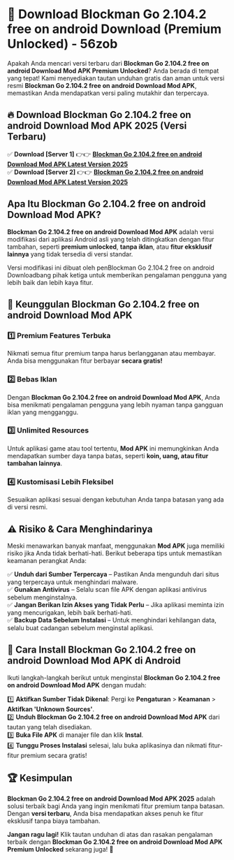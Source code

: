 # 🎯 Download Blockman Go 2.104.2 free on android Download (Premium Unlocked) -  56zob

Apakah Anda mencari versi terbaru dari **Blockman Go 2.104.2 free on android Download Mod APK Premium Unlocked**? Anda berada di tempat yang tepat! Kami menyediakan tautan unduhan gratis dan aman untuk versi resmi **Blockman Go 2.104.2 free on android Download Mod APK**, memastikan Anda mendapatkan versi paling mutakhir dan terpercaya.

## 🔥 Download Blockman Go 2.104.2 free on android Download Mod APK 2025 (Versi Terbaru)

✅ **Download [Server 1]** 👉👉 [**Blockman Go 2.104.2 free on android Download Mod APK Latest Version 2025**](https://momento.my/?title=Blockman_Go_2.104.2_free_on_android_Download)  
✅ **Download [Server 2]** 👉👉 [**Blockman Go 2.104.2 free on android Download Mod APK Latest Version 2025**](https://momento.my/?title=Blockman_Go_2.104.2_free_on_android_Download)  

## Apa Itu Blockman Go 2.104.2 free on android Download Mod APK?

**Blockman Go 2.104.2 free on android Download Mod APK** adalah versi modifikasi dari aplikasi Android asli yang telah ditingkatkan dengan fitur tambahan, seperti **premium unlocked**, **tanpa iklan**, atau **fitur eksklusif lainnya** yang tidak tersedia di versi standar.

Versi modifikasi ini dibuat oleh penBlockman Go 2.104.2 free on android Downloadbang pihak ketiga untuk memberikan pengalaman pengguna yang lebih baik dan lebih kaya fitur.

## 🎯 Keunggulan Blockman Go 2.104.2 free on android Download Mod APK

### 1️⃣ Premium Features Terbuka
Nikmati semua fitur premium tanpa harus berlangganan atau membayar. Anda bisa menggunakan fitur berbayar **secara gratis!**

### 2️⃣ Bebas Iklan
Dengan **Blockman Go 2.104.2 free on android Download Mod APK**, Anda bisa menikmati pengalaman pengguna yang lebih nyaman tanpa gangguan iklan yang mengganggu.

### 3️⃣ Unlimited Resources
Untuk aplikasi game atau tool tertentu, **Mod APK** ini memungkinkan Anda mendapatkan sumber daya tanpa batas, seperti **koin, uang, atau fitur tambahan lainnya**.

### 4️⃣ Kustomisasi Lebih Fleksibel
Sesuaikan aplikasi sesuai dengan kebutuhan Anda tanpa batasan yang ada di versi resmi.

## ⚠️ Risiko & Cara Menghindarinya

Meski menawarkan banyak manfaat, menggunakan **Mod APK** juga memiliki risiko jika Anda tidak berhati-hati. Berikut beberapa tips untuk memastikan keamanan perangkat Anda:

✅ **Unduh dari Sumber Terpercaya** – Pastikan Anda mengunduh dari situs yang terpercaya untuk menghindari malware.  
✅ **Gunakan Antivirus** – Selalu scan file APK dengan aplikasi antivirus sebelum menginstalnya.  
✅ **Jangan Berikan Izin Akses yang Tidak Perlu** – Jika aplikasi meminta izin yang mencurigakan, lebih baik berhati-hati.  
✅ **Backup Data Sebelum Instalasi** – Untuk menghindari kehilangan data, selalu buat cadangan sebelum menginstal aplikasi.

## 📌 Cara Install Blockman Go 2.104.2 free on android Download Mod APK di Android

Ikuti langkah-langkah berikut untuk menginstal **Blockman Go 2.104.2 free on android Download Mod APK** dengan mudah:

1️⃣ **Aktifkan Sumber Tidak Dikenal**: Pergi ke **Pengaturan** > **Keamanan** > **Aktifkan 'Unknown Sources'**.  
2️⃣ **Unduh Blockman Go 2.104.2 free on android Download Mod APK** dari tautan yang telah disediakan.  
3️⃣ **Buka File APK** di manajer file dan klik **Instal**.  
4️⃣ **Tunggu Proses Instalasi** selesai, lalu buka aplikasinya dan nikmati fitur-fitur premium secara gratis!

## 🏆 Kesimpulan

**Blockman Go 2.104.2 free on android Download Mod APK 2025** adalah solusi terbaik bagi Anda yang ingin menikmati fitur premium tanpa batasan. Dengan **versi terbaru**, Anda bisa mendapatkan akses penuh ke fitur eksklusif tanpa biaya tambahan.

**Jangan ragu lagi!** Klik tautan unduhan di atas dan rasakan pengalaman terbaik dengan **Blockman Go 2.104.2 free on android Download Mod APK Premium Unlocked** sekarang juga! 🚀
